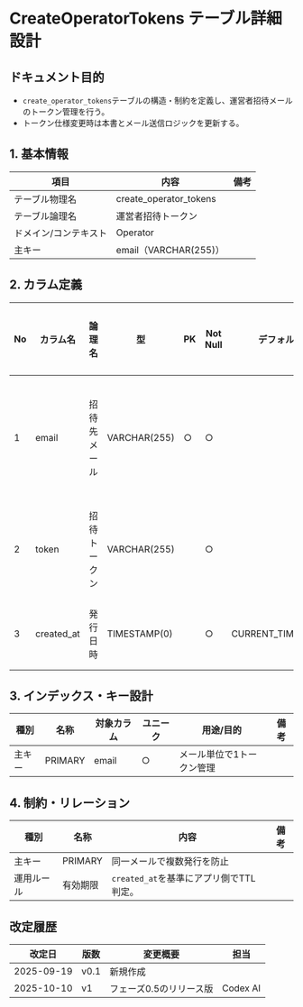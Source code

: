 # CreateOperatorTokens テーブル詳細設計

## ドキュメント目的
- `create_operator_tokens`テーブルの構造・制約を定義し、運営者招待メールのトークン管理を行う。
- トークン仕様変更時は本書とメール送信ロジックを更新する。

## 1. 基本情報
| 項目 | 内容 | 備考 |
|---|---|---|
| テーブル物理名 | create_operator_tokens |  |
| テーブル論理名 | 運営者招待トークン |  |
| ドメイン/コンテキスト | Operator |  |
| 主キー | email（VARCHAR(255)） |  |

## 2. カラム定義
| No | カラム名 | 論理名 | 型 | PK | Not Null | デフォルト | 説明/業務ルール | 備考 |
|---|---|---|---|---|---|---|---|---|
| 1 | email | 招待先メール | VARCHAR(255) | ○ | ○ |  | 招待対象メールアドレス。重複不可。 | 主キー |
| 2 | token | 招待トークン | VARCHAR(255) |  | ○ |  | ワンタイムトークン。 | ハッシュ化不要 |
| 3 | created_at | 発行日時 | TIMESTAMP(0) |  | ○ | CURRENT_TIMESTAMP | トークン発行日時。 |  |

## 3. インデックス・キー設計
| 種別 | 名称 | 対象カラム | ユニーク | 用途/目的 | 備考 |
|---|---|---|---|---|---|
| 主キー | PRIMARY | email | ○ | メール単位で1トークン管理 |  |

## 4. 制約・リレーション
| 種別 | 名称 | 内容 | 備考 |
|---|---|---|---|
| 主キー | PRIMARY | 同一メールで複数発行を防止 |  |
| 運用ルール | 有効期限 | `created_at`を基準にアプリ側でTTL判定。 |  |

## 改定履歴
| 改定日 | 版数 | 変更概要 | 担当 |
|---|---|---|---|
| 2025-09-19 | v0.1 | 新規作成 |  |
| 2025-10-10 | v1 | フェーズ0.5のリリース版 | Codex AI |